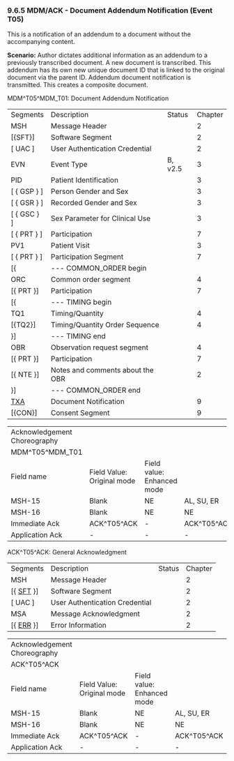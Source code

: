 ### 9.6.5 MDM/ACK - Document Addendum Notification (Event T05)

This is a notification of an addendum to a document without the accompanying content.

**Scenario:** Author dictates additional information as an addendum to a previously transcribed document. A new document is transcribed. This addendum has its own new unique document ID that is linked to the original document via the parent ID. Addendum document notification is transmitted. This creates a composite document.

MDM^T05^MDM_T01: Document Addendum Notification

|     |     |     |     |
| --- | --- | --- | --- |
| Segments | Description | Status | Chapter |
| MSH | Message Header |  | 2 |
| [\{SFT}] | Software Segment |  | 2 |
| [ UAC ] | User Authentication Credential |  | 2 |
| EVN | Event Type | B, v2.5 | 3 |
| PID | Patient Identification |  | 3 |
| [ \{ GSP } ] | Person Gender and Sex |  | 3 |
| [ \{ GSR } ] | Recorded Gender and Sex |  | 3 |
| [ \{ GSC } ] | Sex Parameter for Clinical Use |  | 3 |
| [ \{ PRT } ] | Participation |  | 7 |
| PV1 | Patient Visit |  | 3 |
| [ \{ PRT } ] | Participation Segment |  | 7 |
| [\{ | --- COMMON_ORDER begin |  |  |
| ORC | Common order segment |  | 4 |
| [\{ PRT }] | Participation |  | 7 |
| [\{ | --- TIMING begin |  |  |
| TQ1 | Timing/Quantity |  | 4 |
| [\{TQ2}] | Timing/Quantity Order Sequence |  | 4 |
| }] | --- TIMING end |  |  |
| OBR | Observation request segment |  | 4 |
| [\{ PRT }] | Participation |  | 7 |
| [\{ NTE }] | Notes and comments about the OBR |  | 2 |
| }] | --- COMMON_ORDER end |  |  |
| [TXA](#TXA) | Document Notification |  | 9 |
| [\{CON}] | Consent Segment |  | 9 |

|     |     |     |     |     |     |
| --- | --- | --- | --- | --- | --- |
| Acknowledgement Choreography |  |  |  |  |  |
| MDM^T05^MDM_T01 |  |  |  |  |  |
| Field name | Field Value: Original mode | Field value: Enhanced mode |  |  |  |
| MSH-15 | Blank | NE | AL, SU, ER | NE | AL, SU, ER |
| MSH-16 | Blank | NE | NE | AL, SU, ER | AL, SU, ER |
| Immediate Ack | ACK^T05^ACK | - | ACK^T05^ACK | - | ACK^T05^ACK |
| Application Ack | - | - | - | ACK^T05^ACK | ACK^T05^ACK |

ACK^T05^ACK: General Acknowledgment

|     |     |     |     |
| --- | --- | --- | --- |
| Segments | Description | Status | Chapter |
| MSH | Message Header |  | 2 |
| [\{ [SFT](#SFT) }] | Software Segment |  | 2 |
| [ UAC ] | User Authentication Credential |  | 2 |
| MSA | Message Acknowledgment |  | 2 |
| [\{ [ERR](#ERR) }] | Error Information |  | 2 |

|     |     |     |     |
| --- | --- | --- | --- |
| Acknowledgement Choreography |  |  |  |
| ACK^T05^ACK |  |  |  |
| Field name | Field Value: Original mode | Field value: Enhanced mode |  |
| MSH-15 | Blank | NE | AL, SU, ER |
| MSH-16 | Blank | NE | NE |
| Immediate Ack | ACK^T05^ACK | - | ACK^T05^ACK |
| Application Ack | - | - | - |
